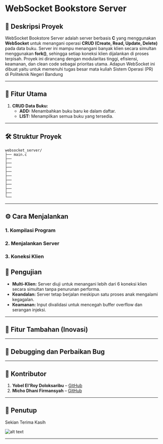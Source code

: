 # WebSocket Bookstore Server

## 🎯 **Deskripsi Proyek**  
WebSocket Bookstore Server adalah server berbasis **C** yang menggunakan **WebSocket** untuk menangani operasi **CRUD (Create, Read, Update, Delete)** pada data buku. Server ini mampu menangani banyak klien secara simultan menggunakan **fork()**, sehingga setiap koneksi klien dijalankan di proses terpisah. Proyek ini dirancang dengan modularitas tinggi, efisiensi, keamanan, dan clean code sebagai prioritas utama. Adapun WebSocket ini dibuat yaitu untuk memenuhi tugas besar mata kuliah Sistem Operasi (PR) di Politeknik Negeri Bandung

---

## 🚀 **Fitur Utama**  
1. **CRUD Data Buku:**
   - **ADD:** Menambahkan buku baru ke dalam daftar.
   - **LIST:** Menampilkan semua buku yang tersedia.

---

## 🛠️ **Struktur Proyek**  
```
websocket_server/
├── main.c              
├──    
├──     
├──      
├──      
├──          
├──          
├──              
├──              
├── 
└──             
```

---

## ⚙️ **Cara Menjalankan**  

### 1. **Kompilasi Program**

### 2. **Menjalankan Server**

### 3. **Koneksi Klien**

## 🧪 **Pengujian**
- **Multi-Klien:** Server diuji untuk menangani lebih dari 6 koneksi klien secara simultan tanpa penurunan performa.
- **Keandalan:** Server tetap berjalan meskipun satu proses anak mengalami kegagalan.
- **Keamanan:** Input divalidasi untuk mencegah buffer overflow dan serangan injeksi.

---

## 🌟 **Fitur Tambahan (Inovasi)**

  
---

## 🔧 **Debugging dan Perbaikan Bug**

---

## 👥 **Kontributor**  
1. **Yobel El'Roy Doloksaribu** – [GitHub](https://github.com/k31p)  
2. **Micho Dhani Firmansyah** – [GitHub](https://github.com/michdf)

---

## 🤝 **Penutup**  
Sekian Terima Kasih 

![alt text](https://media1.tenor.com/m/zZBeekcxu_EAAAAd/cat-silly.gif)

---